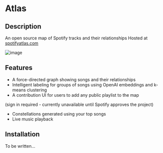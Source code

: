 # Atlas

## Description
An open source map of Spotify tracks and their relationships
Hosted at [spotifyatlas.com](https://spotifyatlas.com/)

![image](https://github.com/user-attachments/assets/ebcb37a2-8b61-4f63-bc83-0d3b665f4f13)

## Features
- A force-directed graph showing songs and their relationships
- Intelligent labeling for groups of songs using OpenAI embeddings and k-means clustering
- A contribution UI for users to add any public playlist to the map
  
(sign in required - currently unavailable until Spotify approves the project)
- Constellations generated using your top songs
- Live music playback

## Installation
To be written...
